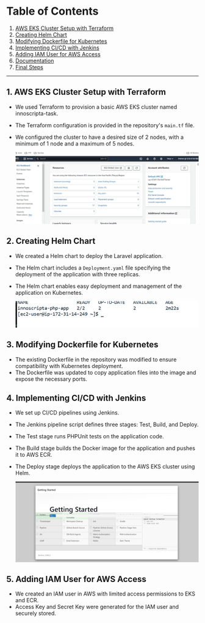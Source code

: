 # Table of Contents

1. [AWS EKS Cluster Setup with Terraform](#aws-eks-cluster-setup-with-terraform)
2. [Creating Helm Chart](#creating-helm-chart)
3. [Modifying Dockerfile for Kubernetes](#modifying-dockerfile-for-kubernetes)
4. [Implementing CI/CD with Jenkins](#implementing-cicd-with-jenkins)
5. [Adding IAM User for AWS Access](#adding-iam-user-for-aws-access)
6. [Documentation](#documentation)
7. [Final Steps](#final-steps)

---

## 1. AWS EKS Cluster Setup with Terraform

- We used Terraform to provision a basic AWS EKS cluster named innoscripta-task.
- The Terraform configuration is provided in the repository's `main.tf` file.
- We configured the cluster to have a desired size of 2 nodes, with a minimum of 1 node and a maximum of 5 nodes.
  
  ![AWS EKS Cluster Setup](https://github.com/Shaheer4636/innoscipta_task/blob/main/1%20(2).jpeg)

## 2. Creating Helm Chart

- We created a Helm chart to deploy the Laravel application.
- The Helm chart includes a `Deployment.yaml` file specifying the deployment of the application with three replicas.
- The Helm chart enables easy deployment and management of the application on Kubernetes.
  
  ![Creating Helm Chart](https://github.com/Shaheer4636/innoscipta_task/blob/main/2.jpeg)

## 3. Modifying Dockerfile for Kubernetes

- The existing Dockerfile in the repository was modified to ensure compatibility with Kubernetes deployment.
- The Dockerfile was updated to copy application files into the image and expose the necessary ports.

## 4. Implementing CI/CD with Jenkins

- We set up CI/CD pipelines using Jenkins.
- The Jenkins pipeline script defines three stages: Test, Build, and Deploy.
- The Test stage runs PHPUnit tests on the application code.
- The Build stage builds the Docker image for the application and pushes it to AWS ECR.
- The Deploy stage deploys the application to the AWS EKS cluster using Helm.
  
  ![Implementing CI/CD with Jenkins](https://github.com/Shaheer4636/innoscipta_task/blob/main/3.jpeg)

## 5. Adding IAM User for AWS Access

- We created an IAM user in AWS with limited access permissions to EKS and ECR. 
- Access Key and Secret Key were generated for the IAM user and securely stored.

